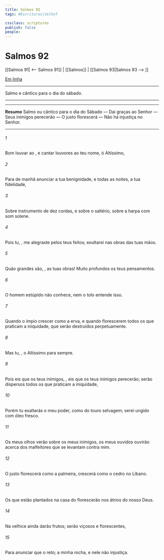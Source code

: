 ```yaml
---
title: Salmos 92
tags: #Escrituras\VelhoT

cssclass: scriptures
publish: false
people:
---
```


# Salmos 92
[[Salmos 91| <-- Salmos 91]] | [[Salmos]] | [[Salmos 93|Salmos 93 --> ]]

[Em linha](https://churchofjesuschrist.org/study/scriptures/ot/ps/92?lang=por)

---
Salmo e cântico para o dia do sábado.

---

---
__Resumo__
Salmo ou cântico para o dia do Sábado — Dai graças ao Senhor — Seus inimigos perecerão — O justo florescerá — Não há injustiça no Senhor.

---
###### 1 
Bom  louvar ao , e cantar louvores ao teu nome, ó Altíssimo,

###### 2 
Para de manhã anunciar a tua benignidade, e todas as noites, a tua fidelidade,

###### 3 
Sobre  instrumento de dez cordas, e sobre o saltério, sobre a harpa com som solene.

###### 4 
Pois tu, , me alegraste pelos teus feitos; exultarei nas obras das tuas mãos.

###### 5 
Quão grandes são, , as tuas obras! Muito profundos  os teus pensamentos.

###### 6 
O homem estúpido não conhece, nem o tolo entende isso.

###### 7 
Quando o ímpio crescer como a erva, e quando florescerem todos os que praticam a iniquidade,  que serão destruídos perpetuamente.

###### 8 
Mas tu, ,  o Altíssimo para sempre.

###### 9 
Pois eis que os teus inimigos, , eis que os teus inimigos perecerão; serão dispersos todos os que praticam a iniquidade,

###### 10 
Porém tu exaltarás o meu poder, como  do touro selvagem; serei ungido com óleo fresco.

###### 11 
Os meus olhos verão  sobre os meus inimigos,  os meus ouvidos ouvirão  acerca dos malfeitores que se levantam contra mim.

###### 12 
O justo florescerá como a palmeira, crescerá como o cedro no Líbano.

###### 13 
Os que estão plantados na casa do  florescerão nos átrios do nosso Deus.

###### 14 
Na velhice ainda darão frutos; serão viçosos e florescentes,

###### 15 
Para anunciar que o   reto;  a minha rocha, e nele não  injustiça.

